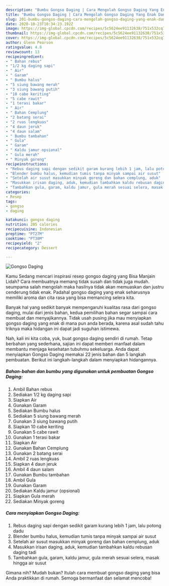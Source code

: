 ```yaml
---
description: "Bumbu Gongso Daging | Cara Mengolah Gongso Daging Yang Enak Dan Mudah"
title: "Bumbu Gongso Daging | Cara Mengolah Gongso Daging Yang Enak Dan Mudah"
slug: 201-bumbu-gongso-daging-cara-mengolah-gongso-daging-yang-enak-dan-mudah
date: 2020-10-23T10:34:23.192Z
image: https://img-global.cpcdn.com/recipes/5c5624ee91132638/751x532cq70/gongso-daging-foto-resep-utama.jpg
thumbnail: https://img-global.cpcdn.com/recipes/5c5624ee91132638/751x532cq70/gongso-daging-foto-resep-utama.jpg
cover: https://img-global.cpcdn.com/recipes/5c5624ee91132638/751x532cq70/gongso-daging-foto-resep-utama.jpg
author: Glenn Pearson
ratingvalue: 4.8
reviewcount: 13
recipeingredient:
- " Bahan rebus"
- "1/2 kg daging sapi"
- " Air"
- " Garam"
- " Bumbu halus"
- "5 siung bawang merah"
- "3 siung bawang putih"
- "10 cabe keriting"
- "5 cabe rawit"
- "1 terasi bakar"
- " Air"
- " Bahan Cemplung"
- "2 batang serai"
- "2 ruas lengkuas"
- "4 daun jeruk"
- "4 daun salam"
- " Bumbu tambahan"
- " Gula"
- " Garam"
- " Kaldu jamur opsional"
- " Gula merah"
- " Minyak goreng"
recipeinstructions:
- "Rebus daging sapi dengan sedikit garam kurang lebih 1 jam, lalu potong dadu"
- "Blender bumbu halus, kemudian tumis tanpa minyak sampai air susut"
- "Setelah air susut masukkan minyak goreng dan bahan cemplung, aduk"
- "Masukkan irisan daging, aduk, kemudian tambahkan kaldu rebusan daging tadi"
- "Tambahkan gula, garam, kaldu jamur, gula merah sesuai selera, masak hingga air susut"
categories:
- Resep
tags:
- gongso
- daging

katakunci: gongso daging 
nutrition: 205 calories
recipecuisine: Indonesian
preptime: "PT27M"
cooktime: "PT30M"
recipeyield: "2"
recipecategory: Dessert

---
```



![Gongso Daging](https://img-global.cpcdn.com/recipes/5c5624ee91132638/751x532cq70/gongso-daging-foto-resep-utama.jpg)

Kamu Sedang mencari inspirasi resep gongso daging yang Bisa Manjain Lidah? Cara membuatnya memang tidak susah dan tidak juga mudah. seumpama salah mengolah maka hasilnya tidak akan memuaskan dan justru cenderung tidak enak. Padahal gongso daging yang enak seharusnya memiliki aroma dan cita rasa yang bisa memancing selera kita.



Banyak hal yang sedikit banyak mempengaruhi kualitas rasa dari gongso daging, mulai dari jenis bahan, kedua pemilihan bahan segar sampai cara membuat dan menyajikannya. Tidak usah pusing jika mau menyiapkan gongso daging yang enak di mana pun anda berada, karena asal sudah tahu triknya maka hidangan ini dapat jadi suguhan istimewa.


Nah, kali ini kita coba, yuk, buat gongso daging sendiri di rumah. Tetap berbahan yang sederhana, sajian ini dapat memberi manfaat dalam membantu menjaga kesehatan tubuhmu sekeluarga. Anda dapat menyiapkan Gongso Daging memakai 22 jenis bahan dan 5 langkah pembuatan. Berikut ini langkah-langkah dalam menyiapkan hidangannya.

<!--inarticleads1-->

##### Bahan-bahan dan bumbu yang digunakan untuk pembuatan Gongso Daging:

1. Ambil  Bahan rebus
1. Sediakan 1/2 kg daging sapi
1. Siapkan  Air
1. Gunakan  Garam
1. Sediakan  Bumbu halus
1. Sediakan 5 siung bawang merah
1. Gunakan 3 siung bawang putih
1. Siapkan 10 cabe keriting
1. Gunakan 5 cabe rawit
1. Gunakan 1 terasi bakar
1. Siapkan  Air
1. Gunakan  Bahan Cemplung
1. Gunakan 2 batang serai
1. Ambil 2 ruas lengkuas
1. Siapkan 4 daun jeruk
1. Ambil 4 daun salam
1. Gunakan  Bumbu tambahan
1. Ambil  Gula
1. Gunakan  Garam
1. Sediakan  Kaldu jamur (opsional)
1. Siapkan  Gula merah
1. Sediakan  Minyak goreng




<!--inarticleads2-->

##### Cara menyiapkan Gongso Daging:

1. Rebus daging sapi dengan sedikit garam kurang lebih 1 jam, lalu potong dadu
1. Blender bumbu halus, kemudian tumis tanpa minyak sampai air susut
1. Setelah air susut masukkan minyak goreng dan bahan cemplung, aduk
1. Masukkan irisan daging, aduk, kemudian tambahkan kaldu rebusan daging tadi
1. Tambahkan gula, garam, kaldu jamur, gula merah sesuai selera, masak hingga air susut




Gimana nih? Mudah bukan? Itulah cara membuat gongso daging yang bisa Anda praktikkan di rumah. Semoga bermanfaat dan selamat mencoba!
